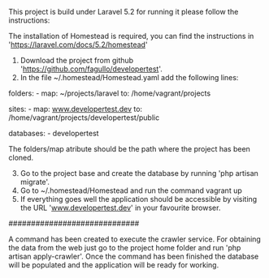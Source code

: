 This project is build under Laravel 5.2 for running it please follow the instructions:

The installation of Homestead is required, you can find the instructions in 'https://laravel.com/docs/5.2/homestead'

1. Download the project from github 'https://github.com/fagullo/developertest'.
2. In the file ~/.homestead/Homestead.yaml add the following lines:

folders:
    - map: ~/projects/laravel
      to: /home/vagrant/projects

sites:
    - map: www.developertest.dev
      to: /home/vagrant/projects/developertest/public

databases:
    - developertest

The folders/map atribute should be the path where the project has been cloned.

3. Go to the project base and create the database by running 'php artisan migrate'.
4. Go to ~/.homestead/Homestead and run the command vagrant up
5. If everything goes well the application should be accessible by visiting the URL 'www.developertest.dev' in your favourite browser.

#############################

A command has been created to execute the crawler service. For obtaining the data from the web just go to the project home folder and run 'php artisan apply-crawler'. Once the command has been finished the database will be populated and the application will be ready for working.


